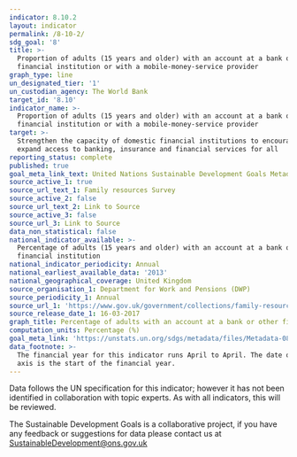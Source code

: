 ```yaml
---
indicator: 8.10.2
layout: indicator
permalink: /8-10-2/
sdg_goal: '8'
title: >-
  Proportion of adults (15 years and older) with an account at a bank or other
  financial institution or with a mobile-money-service provider
graph_type: line
un_designated_tier: '1'
un_custodian_agency: The World Bank
target_id: '8.10'
indicator_name: >-
  Proportion of adults (15 years and older) with an account at a bank or other
  financial institution or with a mobile-money-service provider
target: >-
  Strengthen the capacity of domestic financial institutions to encourage and
  expand access to banking, insurance and financial services for all
reporting_status: complete
published: true
goal_meta_link_text: United Nations Sustainable Development Goals Metadata (PDF 210 KB)
source_active_1: true
source_url_text_1: Family resources Survey
source_active_2: false
source_url_text_2: Link to Source
source_active_3: false
source_url_3: Link to Source
data_non_statistical: false
national_indicator_available: >-
  Percentage of adults (15 years and older) with an account at a bank or other
  financial institution
national_indicator_periodicity: Annual
national_earliest_available_data: '2013'
national_geographical_coverage: United Kingdom
source_organisation_1: Department for Work and Pensions (DWP)
source_periodicity_1: Annual
source_url_1: 'https://www.gov.uk/government/collections/family-resources-survey--2'
source_release_date_1: 16-03-2017
graph_title: Percentage of adults with an account at a bank or other financial institution
computation_units: Percentage (%)
goal_meta_link: 'https://unstats.un.org/sdgs/metadata/files/Metadata-08-10-02.pdf'
data_footnote: >-
  The financial year for this indicator runs April to April. The date on the x
  axis is the start of the financial year.
---
```

Data follows the UN specification for this indicator; however it has not been identified in collaboration with topic experts. As with all indicators, this will be reviewed.

The Sustainable Development Goals is a collaborative project, if you have any feedback or suggestions for data please contact us at <SustainableDevelopment@ons.gov.uk>
